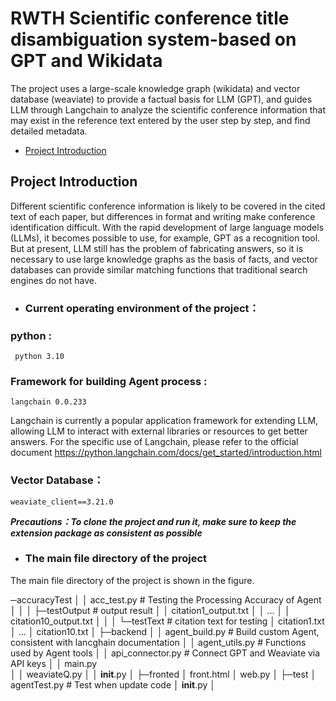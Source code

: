 # RWTH Scientific conference title disambiguation system-based on GPT and Wikidata
The project uses a large-scale knowledge graph (wikidata) and vector database (weaviate) to provide a factual basis for LLM (GPT), and guides LLM through Langchain to analyze the scientific conference information that may exist in the reference text entered by the user step by step, and find detailed metadata.


+ [Project Introduction](#project-introduction)



## Project Introduction
Different scientific conference information is likely to be covered in the cited text of each paper, but differences in format and writing make conference identification difficult. With the rapid development of large language models (LLMs), it becomes possible to use, for example, GPT as a recognition tool. But at present, LLM still has the problem of fabricating answers, so it is necessary to use large knowledge graphs as the basis of facts, and vector databases can provide similar matching functions that traditional search engines do not have.

+ ### Current operating environment of the project：

### python : 

```
 python 3.10
```

### Framework for building Agent process :

```
langchain 0.0.233
```
Langchain is currently a popular application framework for extending LLM, allowing LLM to interact with external libraries or resources to get better answers. For the specific use of Langchain, please refer to the official document https://python.langchain.com/docs/get_started/introduction.html

### Vector Database：
```
weaviate_client==3.21.0
```
***Precautions：To clone the project and run it, make sure to keep the extension package as consistent as possible***

+ ### The main file directory of the project
The main file directory of the project is shown in the figure.

─accuracyTest
│  │  acc_test.py                       # Testing the Processing Accuracy of Agent
│  │
│  ├─testOutput                         # output result
│  │      citation1_output.txt
│  │      ...
│  │      citation10_output.txt
│  │
│  └─testText                           # citation text for testing
│          citation1.txt
│          ...
│          citation10.txt
│
├─backend
│  │  agent_build.py                    # Build custom Agent, consistent with lancghain documentation
│  │  agent_utils.py                    # Functions used by Agent tools
│  │  api_connector.py                  # Connect GPT and Weaviate via API keys
│  │  main.py                           
│  │  weaviateQ.py
│  │  __init__.py
│
├─fronted
│      front.html
│      web.py
│
├─test
│      agentTest.py                    # Test when update code
│      __init__.py
│

```

